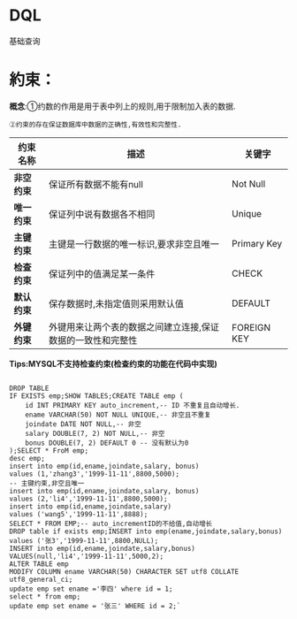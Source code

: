 # DQL

基础查询

# 約束：

**概念**:①约数的作用是用于表中列上的规则,用于限制加入表的数据.

    ②约束的存在保证数据库中数据的正确性,有效性和完整性.


| 约束名称           | 描述                                                        | 关键字      |
| ------------------ | ----------------------------------------------------------- | ----------- |
| **非空约束** | 保证所有数据不能有null                                      | Not Null    |
| **唯一约束** | 保证列中说有数据各不相同                                    | Unique      |
| **主键约束** | 主键是一行数据的唯一标识,要求非空且唯一                     | Primary Key |
| **检查约束** | 保证列中的值满足某一条件                                    | CHECK       |
| **默认约束** | 保存数据时,未指定值则采用默认值                             | DEFAULT     |
| **外键约束** | 外键用来让两个表的数据之间建立连接,保证数据的一致性和完整性 | FOREIGN KEY |


**Tips:MYSQL不支持检查约束(检查约束的功能在代码中实现)**

```MySQL

DROP TABLE
IF EXISTS emp;SHOW TABLES;CREATE TABLE emp (
	id INT PRIMARY KEY auto_increment,-- ID 不重复且自动增长.
	ename VARCHAR(50) NOT NULL UNIQUE,-- 非空且不重复
	joindate DATE NOT NULL,-- 非空
	salary DOUBLE(7, 2) NOT NULL,-- 非空
	bonus DOUBLE(7, 2) DEFAULT 0 -- 没有默认为0
);SELECT * FroM emp;
desc emp;
insert into emp(id,ename,joindate,salary, bonus)
values (1,'zhang3','1999-11-11',8800,5000);
-- 主键约束,非空且唯一
insert into emp(id,ename,joindate,salary, bonus)
values (2,'li4','1999-11-11',8800,5000);
insert into emp(id,ename,joindate,salary)
values ('wang5','1999-11-11',8888);
SELECT * FROM EMP;-- auto_incrementID的不给值,自动增长
DROP table if exists emp;INSERT into emp(ename,joindate,salary,bonus)
values ('张3','1999-11-11',8800,NULL);
INSERT into emp(id,ename,joindate,salary,bonus)
VALUES(null,'li4','1999-11-11',5000,2);
ALTER TABLE emp
MODIFY COLUMN ename VARCHAR(50) CHARACTER SET utf8 COLLATE utf8_general_ci;
update emp set ename ='李四' where id = 1;
select * from emp;
update emp set ename = '张三' WHERE id = 2;`
```
